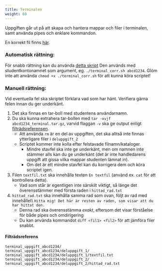 ```yaml
---
title: Terminalen
weight: 60
---
```


Uppgiften går ut på att skapa och hantera mappar och filer i terminalen, samt
använda pipes och enklare kommandon.

En korrekt fil finns [här](/tutors-only/rattningsmallar/abcd1234_terminal.tar.gz).



### Automatisk rättning:

För snabb rättning kan du använda [detta skript](/tutors-only/rattningsmallar/terminal_corr.sh)
Den används med studentkontonamnet som argument, eg. `./terminal_corr.sh abcd1234`.
Glöm inte att använda `chmod +x ./terminal_corr.sh` för att kunna köra scriptet!


### Manuell rättning:
Vid eventuella fel ska skriptet förklara vad som har hänt. Verifiera gärna
felen innan du ger underkänt.

1. Det ska finnas en tar-boll med studentens användarnamn.
1. Du ska kunna extrahera tar-bollen med `tar -xvjf abcd1234_terminal.tar.gz`,
    varvid flaggan `-v` ska ge output enligt
    [filträdsreferensen](#filträdsreferens).
    + Att använda `rm` är en del av uppgiften, det ska alltså inte finnas
        ytterligare filer i `deluppgift_2`
    + Scriptet kommer inte kolla efter felstavade filnamn/kataloger.
        + Mindre stavfel ska inte ge underkänt, men om namnen inte stämmer alls
            kan du ge underkänt (det är inte handledarens uppgift att gissa vilka
            mappar studenten lämnat in).
        + Om det är ett mindre stavfel kan du korrigera dem och köra scriptet igen.
1. Filen `textfil.txt` ska innehålla texten `En textfil` (använd ex. `cat` för
   att kontrollera detta).
    + Vad som står är egentligen inte särskilt viktigt, så länge det
        överensstämmer med första raden i `hittad_rad.txt`
1. `hittad_rad.txt` ska innehålla samma rad som ovan, följt av rad med
   innehållet\\
   `Hitta mig! Det här är resten av raden, som visar att du har hittat den.`
    + Denna rad ska överensstämma *exakt*, eftersom det visar förståelse för
        både pipes och omdirigering
    + Du kan använda kommandot `diff <fil1> <fil2>` för att jämföra filer snabbt.




#### Filträdsreferens

```shell
terminal_uppgift_abcd1234/
terminal_uppgift_abcd1234/deluppgift_1/
terminal_uppgift_abcd1234/deluppgift_1/textfil.txt
terminal_uppgift_abcd1234/deluppgift_2/
terminal_uppgift_abcd1234/deluppgift_2/hittad_rad.txt
```
